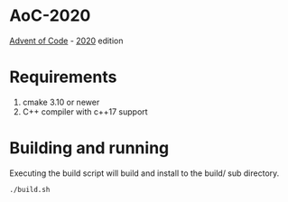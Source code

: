 # AoC-2020
[Advent of Code](https://adventofcode.com/) - [2020](https://adventofcode.com/2020) edition

# Requirements

1. cmake 3.10 or newer
1. C++ compiler with c++17 support

# Building and running

Executing the build script will build and install to the build/ sub directory.

```sh
./build.sh
```




